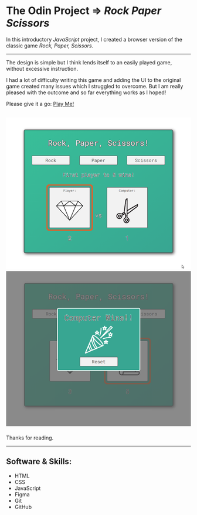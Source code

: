 # **The Odin Project =>** *Rock Paper Scissors*

In this introductory *JavaScript* project, I created a browser version of the classic game *Rock, Paper, Scissors*.

---
The design is simple but I think lends itself to an easily played game, without excessive instruction.

I had a lot of difficulty writing this game and adding the UI to the original game created many issues which I struggled to overcome. But I am really pleased with the outcome and so far everything works as I hoped!

Please give it a go:  [Play Me!](https://capetownkimmy.github.io/rock-paper-scissors/)

![Game UI Image](./images/gamePlay.png)
![Game UI Image](./images/gameWinner.png)
---


Thanks for reading.

---

## Software & Skills: ##
* HTML
* CSS
* JavaScript
* Figma
* Git
* GitHub
